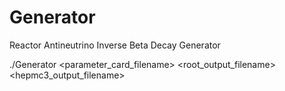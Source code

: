 # Generator
Reactor Antineutrino Inverse Beta Decay Generator

./Generator <parameter_card_filename> <root_output_filename> <hepmc3_output_filename>

